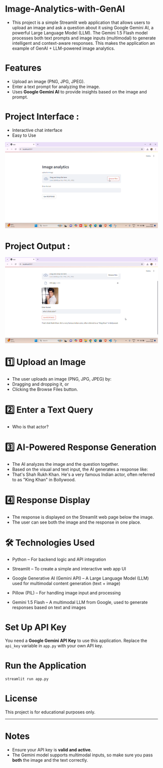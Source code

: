 # Image-Analytics-with-GenAI
- This project is a simple Streamlit web application that allows users to upload an image and ask a question about it using Google Gemini 
 AI, a powerful Large Language Model (LLM). The Gemini 1.5 Flash model processes both text prompts and image inputs (multimodal) to 
 generate intelligent and context-aware responses. This makes the application an example of GenAI + LLM-powered image analytics.

# Features
- Upload an image (PNG, JPG, JPEG).
- Enter a text prompt for analyzing the image.
- Uses **Google Gemini AI** to provide insights based on the image and prompt.

# Project Interface :
- Interactive chat interface
- Easy to Use

![Alt text](https://github.com/farhankhan1112/Image-Analytics-with-GenAI/blob/53f8e0fadb1110192800013b36aee7baaff75688/Screenshot/Project%20Interface.png)

# Project Output :
![Alt text](https://github.com/farhankhan1112/Image-Analytics-with-GenAI/blob/53f8e0fadb1110192800013b36aee7baaff75688/Screenshot/Project%20output.png)

# 1️⃣ Upload an Image
- The user uploads an image (PNG, JPG, JPEG) by:
- Dragging and dropping it, or
- Clicking the Browse Files button.

# 2️⃣ Enter a Text Query
- Who is that actor?

# 3️⃣ AI-Powered Response Generation
- The AI analyzes the image and the question together.
- Based on the visual and text input, the AI generates a response like:
- That's Shah Rukh Khan. He's a very famous Indian actor, often referred to as "King Khan" in Bollywood.

# 4️⃣ Response Display
- The response is displayed on the Streamlit web page below the image.
- The user can see both the image and the response in one place.

# 🛠️ Technologies Used
- Python – For backend logic and API integration

- Streamlit – To create a simple and interactive web app UI

- Google Generative AI (Gemini API) – A Large Language Model (LLM) used for multimodal content generation (text + image)

- Pillow (PIL) – For handling image input and processing

- Gemini 1.5 Flash – A multimodal LLM from Google, used to generate responses based on text and images


# Set Up API Key  
You need a **Google Gemini API Key** to use this application. Replace the `api_key` variable in `app.py` with your own API key.

# Run the Application
```bash
streamlit run app.py
```

# License
This project is for educational purposes only.

---

# **Notes**
- Ensure your API key is **valid and active**.
- The Gemini model supports multimodal inputs, so make sure you pass **both** the image and the text correctly.
